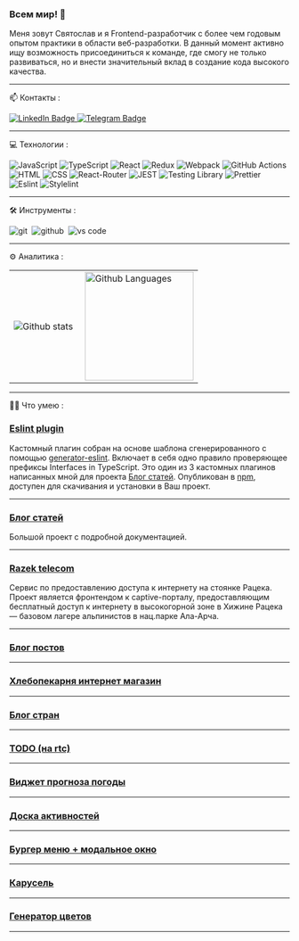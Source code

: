 ### Всем мир! 👋 
Меня зовут Святослав и я Frontend-разработчик с более чем годовым опытом практики в области веб-разработки. В данный момент активно ищу возможность присоединиться к команде, где смогу не только развиваться, но и внести значительный вклад в создание кода высокого качества.

---
📫 Контакты :
<div id="badges">
  <a href="your-linkedin-URL">
    <img src="https://img.shields.io/badge/LinkedIn-blue?style=for-the-badge&logo=linkedin&logoColor=white" alt="LinkedIn Badge"/>
  </a>
  <a href="https://t.me/xkochevnikx">
      <img src="https://img.shields.io/badge/Telegram-blue?style=for-the-badge&logo=telegram&logoColor=white" alt="Telegram Badge"/>
  </a>
</div>

----
💻 Технологии : <br/>

![JavaScript](https://img.shields.io/badge/JavaScript-323330?style=for-the-badge&logo=javascript&logoColor=F7DF1E)
![TypeScript](https://img.shields.io/badge/TypeSctipt-316192?style=for-the-badge&logo=typescript&logoColor=white)
![React](https://img.shields.io/badge/react-%2320232a.svg?style=for-the-badge&logo=react&logoColor=%2361DAFB)
![Redux](https://img.shields.io/badge/redux-%23593d88.svg?style=for-the-badge&logo=redux&logoColor=white)
![Webpack](https://img.shields.io/badge/webpack-%238DD6F9.svg?style=for-the-badge&logo=webpack&logoColor=black)
![GitHub Actions](https://img.shields.io/badge/github%20actions-%232671E5.svg?style=for-the-badge&logo=githubactions&logoColor=white)
![HTML](https://img.shields.io/badge/HTML5-E34F26?style=for-the-badge&logo=html5&logoColor=white)
![CSS](https://img.shields.io/badge/CSS3-1572B6?style=for-the-badge&logo=css3&logoColor=white)
![React-Router](https://img.shields.io/badge/React_Router-CA4245?style=for-the-badge&logo=react-router&logoColor=white)
![JEST](https://img.shields.io/badge/Jest-323330?style=for-the-badge&logo=Jest&logoColor=white)
![Testing Library](https://img.shields.io/badge/testing%20library-323330?style=for-the-badge&logo=testing-library&logoColor=red)
![Prettier](https://img.shields.io/badge/prettier-1A2C34?style=for-the-badge&logo=prettier&logoColor=F7BA3E)
![Eslint](https://img.shields.io/badge/eslint-3A33D1?style=for-the-badge&logo=eslint&logoColor=white)
![Stylelint](https://img.shields.io/badge/stylelint-000?style=for-the-badge&logo=stylelint&logoColor=white)

---
🛠 Инструменты :

<img alt="git" src="https://img.shields.io/badge/git-F05033.svg?&style=for-the-badge&logo=git&logoColor=fff" />&nbsp;
<img alt="github" src="https://img.shields.io/badge/github-000.svg?&style=for-the-badge&logo=github&logoColor=fff" />&nbsp;
<img alt="vs code" src="https://img.shields.io/badge/vs code-007ACC.svg?&style=for-the-badge&logo=visual-studio-code&logoColor=fff" />&nbsp;

---
⚙️ Аналитика : 

<table>
  <tr>
    <td>
      <img align="left" src="https://github-readme-streak-stats.herokuapp.com/?user=xkochevnikx&theme=algolia" alt="Github stats" />
    </td>
    <td>
      <img height="195px" align="right" alt="Github Languages" src="https://github-readme-stats-eight-theta.vercel.app/api/top-langs/?username=xkochevnikx&theme=algolia&layout=compact" />
    </td>
  </tr>
</table>

---

👨‍💻 Что умею  : 

### [Eslint plugin](https://github.com/xkochevnikx/eslint-plugin-interface-prefix-control-svt) 
Кастомный плагин собран на основе шаблона сгенерированного с помощью  [generator-eslint](https://www.npmjs.com/package/generator-eslint).
Включает в себя одно правило проверяющее префиксы Interfaces in TypeScript. Это один из 3 кастомных плагинов написанных мной для проекта [Блог статей](https://github.com/xkochevnikx/production_project). Опубликован в [npm](https://www.npmjs.com/package/eslint-plugin-interface-prefix-control-svt), доступен для скачивания и установки в Ваш проект.

---
### [Блог статей](https://github.com/xkochevnikx/production_project)
Большой проект с подробной документацией.

---
### [Razek telecom](https://github.com/ala-archa/ratzek-services-frontend)
Сервис по предоставлению доступа к интернету на стоянке Рацека. <br/>
Проект является фронтендом к captive-порталу, предоставляющим бесплатный доступ к интернету в высокогорной зоне в Хижине Рацека — базовом лагере альпинистов в нац.парке Ала-Арча.

---
### [Блог постов](https://github.com/xkochevnikx/homework_react) 

---
### [Хлебопекарня интернет магазин](https://github.com/xkochevnikx/bakery_react) 

---
### [Блог стран](https://github.com/xkochevnikx/countries_api) 

---
### [TODO (на rtc)](https://github.com/xkochevnikx/severstalTodoTest)

---
### [Виджет прогноза погоды](https://github.com/xkochevnikx/weatherForecast) 

---
### [Доска активностей](https://github.com/xkochevnikx/active_states)

---
### [Бургер меню + модальное окно](https://github.com/xkochevnikx/component_burger_menu-modal_window) 

---
### [Карусель](https://github.com/xkochevnikx/component_carousel/tree/master)

---
### [Генератор цветов](https://github.com/xkochevnikx/palette_generator)

---





